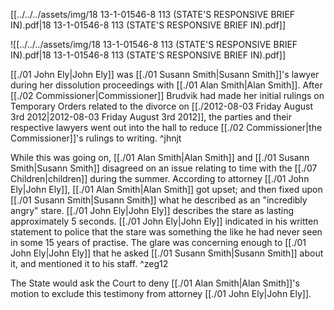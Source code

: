 [[../../../assets/img/18 13-1-01546-8 113 (STATE'S RESPONSIVE BRIEF IN).pdf|18 13-1-01546-8 113 (STATE'S RESPONSIVE BRIEF IN).pdf]]

![[../../../assets/img/18 13-1-01546-8 113 (STATE'S RESPONSIVE BRIEF IN).pdf|18 13-1-01546-8 113 (STATE'S RESPONSIVE BRIEF IN).pdf]]

[[./01 John Ely|John Ely]] was [[./01 Susann Smith|Susann Smith]]'s lawyer during her dissolution proceedings with [[./01 Alan Smith|Alan Smith]]. After [[./02 Commissioner|Commissioner]] Brudvik had made her initial rulings on Temporary Orders related to the divorce on [[./2012-08-03 Friday August 3rd 2012|2012-08-03 Friday August 3rd 2012]], the parties and their respective lawyers went out into the hall to reduce [[./02 Commissioner|the Commissioner]]'s rulings to writing. ^jhnjt

While this was going on, [[./01 Alan Smith|Alan Smith]] and [[./01 Susann Smith|Susann Smith]] disagreed on an issue relating to time with the [[./07 Children|children]] during the summer. According to attorney [[./01 John Ely|John Ely]], [[./01 Alan Smith|Alan Smith]] got upset; and then fixed upon [[./01 Susann Smith|Susann Smith]] what he described as an "incredibly angry" stare. [[./01 John Ely|John Ely]] describes the stare as lasting approximately 5 seconds. [[./01 John Ely|John Ely]] indicated in his written statement to police that the stare was something the like he had never seen in some 15 years of practise. The glare was concerning enough to [[./01 John Ely|John Ely]] that he asked [[./01 Susann Smith|Susann Smith]] about it, and mentioned it to his staff. ^zeg12

The State would ask the Court to deny [[./01 Alan Smith|Alan Smith]]'s motion to exclude this testimony from attorney [[./01 John Ely|John Ely]].